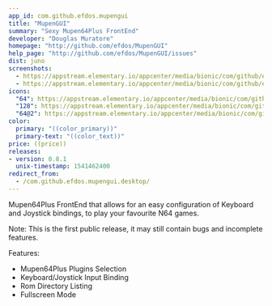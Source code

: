 ```yaml
---
app_id: com.github.efdos.mupengui
title: "MupenGUI"
summary: "Sexy Mupen64Plus FrontEnd"
developer: "Douglas Muratore"
homepage: "http://github.com/efdos/MupenGUI"
help_page: "http://github.com/efdos/MupenGUI/issues"
dist: juno
screenshots:
  - https://appstream.elementary.io/appcenter/media/bionic/com/github/efdos.mupengui/73794EC92070C1EA65999B48CC900465/screenshots/image-1_orig.png
  - https://appstream.elementary.io/appcenter/media/bionic/com/github/efdos.mupengui/73794EC92070C1EA65999B48CC900465/screenshots/image-2_orig.png
icons:
  "64": https://appstream.elementary.io/appcenter/media/bionic/com/github/efdos.mupengui/73794EC92070C1EA65999B48CC900465/icons/64x64/com.github.efdos.mupengui_com.github.efdos.mupengui.png
  "128": https://appstream.elementary.io/appcenter/media/bionic/com/github/efdos.mupengui/73794EC92070C1EA65999B48CC900465/icons/128x128/com.github.efdos.mupengui_com.github.efdos.mupengui.png
  "64@2": https://appstream.elementary.io/appcenter/media/bionic/com/github/efdos.mupengui/73794EC92070C1EA65999B48CC900465/icons/64x64@2/com.github.efdos.mupengui_com.github.efdos.mupengui.png
color:
  primary: "((color_primary))"
  primary-text: "((color_text))"
price: ((price))
releases:
- version: 0.8.1
  unix-timestamp: 1541462400
redirect_from:
  - /com.github.efdos.mupengui.desktop/
---
```


<p>Mupen64Plus FrontEnd that allows for an easy configuration of Keyboard and Joystick bindings, to play your favourite N64 games.</p>
<p>Note: This is the first public release, it may still contain bugs and incomplete features.</p>
<p>Features:</p>
<ul>
  <li>Mupen64Plus Plugins Selection</li>
  <li>Keyboard/Joystick Input Binding</li>
  <li>Rom Directory Listing</li>
  <li>Fullscreen Mode</li>
</ul>